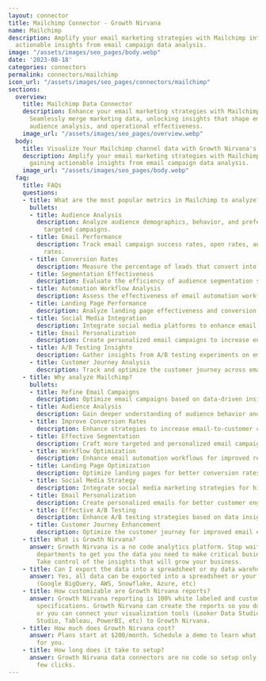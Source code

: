 ```yaml
---
layout: connector
title: Mailchimp Connector - Growth Nirvana
name: Mailchimp
description: Amplify your email marketing strategies with Mailchimp integration, gaining
  actionable insights from email campaign data analysis.
image: "/assets/images/seo_pages/body.webp"
date: '2023-08-18'
categories: connectors
permalink: connectors/mailchimp
icon_url: "/assets/images/seo_pages/connectors/mailchimp"
sections:
  overview:
    title: Mailchimp Data Connector
    description: Enhance your email marketing strategies with Mailchimp integration.
      Seamlessly merge marketing data, unlocking insights that shape email campaigns,
      audience analysis, and operational effectiveness.
    image_url: "/assets/images/seo_pages/overview.webp"
  body:
    title: Visualize Your Mailchimp channel data with Growth Nirvana's Mailchimp Connector
    description: Amplify your email marketing strategies with Mailchimp integration,
      gaining actionable insights from email campaign data analysis.
    image_url: "/assets/images/seo_pages/body.webp"
  faq:
    title: FAQs
    questions:
    - title: What are the most popular metrics in Mailchimp to analyze?
      bullets:
      - title: Audience Analysis
        description: Analyze audience demographics, behavior, and preferences for
          targeted campaigns.
      - title: Email Performance
        description: Track email campaign success rates, open rates, and click-through
          rates.
      - title: Conversion Rates
        description: Measure the percentage of leads that convert into customers.
      - title: Segmentation Effectiveness
        description: Evaluate the efficiency of audience segmentation strategies.
      - title: Automation Workflow Analysis
        description: Assess the effectiveness of email automation workflows.
      - title: Landing Page Performance
        description: Analyze landing page effectiveness and conversion rates.
      - title: Social Media Integration
        description: Integrate social media platforms to enhance email marketing campaigns.
      - title: Email Personalization
        description: Create personalized email campaigns to increase engagement.
      - title: A/B Testing Insights
        description: Gather insights from A/B testing experiments on email campaigns.
      - title: Customer Journey Analysis
        description: Track and optimize the customer journey across email touchpoints.
    - title: Why analyze Mailchimp?
      bullets:
      - title: Refine Email Campaigns
        description: Optimize email campaigns based on data-driven insights.
      - title: Audience Analysis
        description: Gain deeper understanding of audience behavior and preferences.
      - title: Improve Conversion Rates
        description: Enhance strategies to increase email-to-customer conversion rates.
      - title: Effective Segmentation
        description: Craft more targeted and personalized email campaigns.
      - title: Workflow Optimization
        description: Enhance email automation workflows for improved results.
      - title: Landing Page Optimization
        description: Optimize landing pages for better conversion rates.
      - title: Social Media Strategy
        description: Integrate social media marketing strategies for higher engagement.
      - title: Email Personalization
        description: Create personalized emails for better customer engagement.
      - title: Effective A/B Testing
        description: Enhance A/B testing strategies based on data insights.
      - title: Customer Journey Enhancement
        description: Optimize the customer journey for improved email experiences.
    - title: What is Growth Nirvana?
      answer: Growth Nirvana is a no code analytics platform. Stop waiting for other
        departments to get you the data you need to make critical business decisions.
        Take control of the insights that will grow your business.
    - title: Can I export the data into a spreadsheet or my data warehouse?
      answer: Yes, all data can be exported into a spreadsheet or your data warehouse
        (Google BigQuery, AWS, Snowflake, Azure, etc)
    - title: How customizable are Growth Nirvana reports?
      answer: Growth Nirvana reporting is 100% white labeled and customized to your
        specifications. Growth Nirvana can create the reports so you don’t have to
        or you can connect your visualization tools (Looker Data Studio/Google Data
        Studio, Tableau, PowerBI, etc) to Growth Nirvana.
    - title: How much does Growth Nirvana cost?
      answer: Plans start at $200/month. Schedule a demo to learn what plan is best
        for you.
    - title: How long does it take to setup?
      answer: Growth Nirvana data connectors are no code so setup only requires a
        few clicks.
---
```

